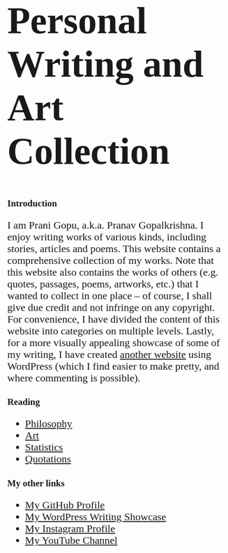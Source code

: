 <style>
    * {font-family: "Times New Roman"}
    p, ol, ul, th, td {font-size: 24px}
    h1 {font-size: 86}
    h2 {color: "blue"}
    p {color: "red"}
</style>

# Personal Writing and Art Collection
## Introduction
I am Prani Gopu, a.k.a. Pranav Gopalkrishna. I enjoy writing works of various kinds, including stories, articles and poems. This website contains a comprehensive collection of my works. Note that this website also contains the works of others (e.g. quotes, passages, poems, artworks, etc.) that I wanted to collect in one place – of course, I shall give due credit and not infringe on any copyright. For convenience, I have divided the content of this website into categories on multiple levels. Lastly, for a more visually appealing showcase of some of my writing, I have created [another website](https://pranigopu.wordpress.com/) using WordPress (which I find easier to make pretty, and where commenting is possible).

## Reading
- [Philosophy](https://pranigopu.github.io/philosophy)
- [Art](https://pranigopu.github.io/art)
- [Statistics](https://pranigopu.github.io/statistics)
- [Quotations](https://pranigopu.github.io/quotations)

## My other links
- [My GitHub Profile](https://github.com/pranigopu)
- [My WordPress Writing Showcase](https://pranigopu.wordpress.com)
- [My Instagram Profile](https://www.instagram.com/pranigopu)
- [My YouTube Channel](https://www.youtube.com/channel/UCcDIAVsQ2kmQLy2Dcnyd_ig)